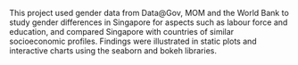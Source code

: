 This project used gender data from Data@Gov, MOM and the World Bank to study gender differences in Singapore for aspects such as labour force and education, and compared Singapore with countries of similar socioeconomic profiles. Findings were illustrated in static plots and interactive charts using the seaborn and bokeh libraries.
